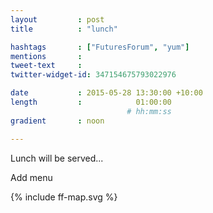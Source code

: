 ```yaml
---
layout         : post
title          : "lunch"

hashtags       : ["FuturesForum", "yum"]
mentions       :
tweet-text     :
twitter-widget-id: 347154675793022976

date           : 2015-05-28 13:30:00 +10:00
length         :            01:00:00
                          # hh:mm:ss
gradient       : noon

---
```




Lunch will be served...

Add menu

<div class="the-map">{% include ff-map.svg %}</div>
